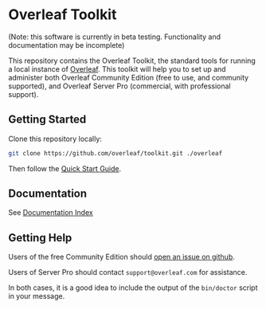 # Overleaf Toolkit

(Note: this software is currently in beta testing. Functionality and documentation
may be incomplete)

This repository contains the Overleaf Toolkit, the standard tools for running a local
instance of [Overleaf](https://overleaf.com). This toolkit will help you to set up and administer both Overleaf Community Edition (free to use, and community supported), and Overleaf Server Pro (commercial, with professional support).


## Getting Started

Clone this repository locally:

``` sh
git clone https://github.com/overleaf/toolkit.git ./overleaf
```

Then follow the [Quick Start Guide](./doc/quick-start-guide.md).


## Documentation

See [Documentation Index](./doc/README.md)


## Getting Help

Users of the free Community Edition should [open an issue on github](https://github.com/overleaf/toolkit/issues). 

Users of Server Pro should contact `support@overleaf.com` for assistance.

In both cases, it is a good idea to include the output of the `bin/doctor` script in your message.

